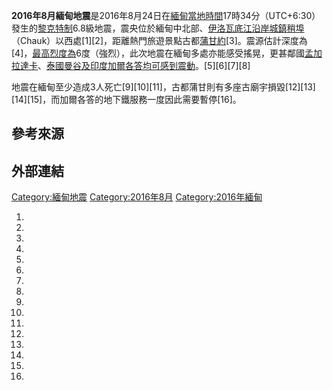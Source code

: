 **2016年8月緬甸地震**是2016年8月24日在[緬甸當地時間](https://zh.wikipedia.org/wiki/緬甸 "wikilink")17時34分（UTC+6:30）發生的[黎克特制](https://zh.wikipedia.org/wiki/黎克特制 "wikilink")6.8級地震，震央位於緬甸中北部、[伊洛瓦底江沿岸城鎮](https://zh.wikipedia.org/wiki/伊洛瓦底江 "wikilink")[稍埠](../Page/稍埠鎮.md "wikilink")（Chauk）以西處\[1\]\[2\]，距離熱門旅遊景點古都[蒲甘約](../Page/蒲甘.md "wikilink")\[3\]。震源估計深度為\[4\]，[最高烈度為](https://zh.wikipedia.org/wiki/麥加利地震烈度 "wikilink")6度（強烈），此次地震在緬甸多處亦能感受搖晃，更甚鄰國[孟加拉](https://zh.wikipedia.org/wiki/孟加拉 "wikilink")[達卡](https://zh.wikipedia.org/wiki/達卡 "wikilink")、[泰國](https://zh.wikipedia.org/wiki/泰國 "wikilink")[曼谷及](../Page/曼谷.md "wikilink")[印度](../Page/印度.md "wikilink")[加爾各答均可感到震動](https://zh.wikipedia.org/wiki/加爾各答 "wikilink")。\[5\]\[6\]\[7\]\[8\]

地震在緬甸至少造成3人死亡\[9\]\[10\]\[11\]，古都蒲甘則有多座古廟宇損毀\[12\]\[13\]\[14\]\[15\]，而加爾各答的地下鐵服務一度因此需要暫停\[16\]。

## 參考來源

## 外部連結

[Category:緬甸地震](https://zh.wikipedia.org/wiki/Category:緬甸地震 "wikilink")
[Category:2016年8月](https://zh.wikipedia.org/wiki/Category:2016年8月 "wikilink")
[Category:2016年緬甸](https://zh.wikipedia.org/wiki/Category:2016年緬甸 "wikilink")

1.
2.

3.

4.
5.

6.

7.

8.
9.
10.
11.

12.
13.
14.

15.

16.